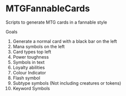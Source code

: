 # MTGFannableCards

Scripts to generate MTG cards in a fannable style

Goals

1. Generate a normal card with a black bar on the left
2. Mana symbols on the left
3. Card types top left
4. Power toughness
5. Symbols in text
6. Loyalty abilities
7. Colour Indicator
8. Flash symbol
9. Subtype symbols (Not including creatures or tokens)
10. Keyword Symbols
